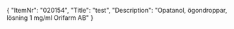 {
  "ItemNr": "020154",
  "Title": "test",
  "Description": "Opatanol, ögondroppar, lösning 1 mg/ml Orifarm AB"
}